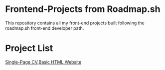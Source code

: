 # Frontend-Projects from Roadmap.sh
This repository contains all my front-end projects built following the roadmap.sh front-end developer path.

# Project List
<a href="https://roadmap.sh/projects/single-page-cv">Single-Page CV</a>,<a href="https://roadmap.sh/projects/basic-html-website">Basic HTML Website</a>
